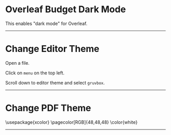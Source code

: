 # Overleaf Budget Dark Mode

This enables "dark mode" for Overleaf.

***

# Change Editor Theme
Open a file.

Click on ```menu``` on the top left.

Scroll down to editor theme and select ```gruvbox```.

***

# Change PDF Theme

\usepackage{xcolor}
\pagecolor[RGB]{48,48,48}
\color{white}

***
